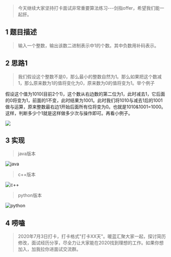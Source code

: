 >今天继续大家坚持打卡面试非常重要算法练习---剑指offer，希望我们能一起肝。

## 1 题目描述

>输入一个整数，输出该数二进制表示中1的个数。其中负数用补码表示。

## 2 思路1

> 我们假设这个整数不是0，那么最小的整数自然为1。那么如果把这个数减1，那么原来数为1的值将变化为0，原来数为0的值将变为1。举个例子

假设这个值为1010(目前2个1)，这个数从右边数的第二位为1，此时减去1，它后面的0将变为1，前面的1不变，此时结果为1001。此时我们将1010与减去1后的1001做与运算，原来整数最右边1开始后面所有位将变为0。也就是1010&1001=1000。这样，判断多少个1就是这样做多少次与操作即可。再看小例子。

![](https://imgkr.cn-bj.ufileos.com/85aa013f-a479-4afd-9523-739e6019ab8d.png)


## 3 实现

> java版本

![java](https://imgkr.cn-bj.ufileos.com/bb9f81b4-edd4-4160-9d14-12418c80b99f.png)

> c++版本

![c++](https://imgkr.cn-bj.ufileos.com/046f0926-3a2d-44bf-9567-770609cde377.png)


>python版本

![python](https://imgkr.cn-bj.ufileos.com/8b9a498e-b6be-4cc8-a505-2017ff56f11f.png)


## 4 唠嗑

> 2020年7月3日打卡，打卡格式"打卡XX天"。暖蓝汇聚大家一起，探讨简历修改，面试经历分享，尽全力让大家能在2020找到理想的工作。如果你想加入，加我拉你进面试交流群。